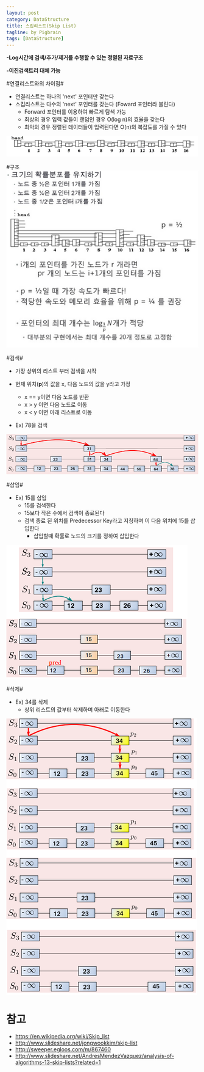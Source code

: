 ```yaml
---
layout: post
category: DataStructure
title: 스킵리스트(Skip List)
tagline: by Pigbrain
tags: [DataStructure]
---
```


<!--more-->

**-Log시간에 검색/추가/제거를 수행할 수 있는 정렬된 자료구조**  

**-이진검색트리 대체 가능**  

#연결리스트와의 차이점#
* 연결리스트는 하나의 'next' 포인터만 갖는다 
* 스킵리스트는 다수의 'next' 포인터를 갖는다 (Foward 포인터라 불린다)
	* Forward 포인터를 이용하여 빠르게 탐색 가능
	* 최상의 경우 입력 값들이 랜덤인 경우 O(log n)의 효율을 갖는다
	* 최악의 경우 정렬된 데이터들이 입력된다면 O(n)의 복잡도를 가질 수 있다

<img src="/assets/themes/Snail/img/DataStructure/SkipList/simple_skiplist.png" alt="">

#구조
<img src="/assets/themes/Snail/img/DataStructure/SkipList/explain.png" alt="">

#검색#
* 가장 상위의 리스트 부터 검색을 시작
* 현재 위치(**p**)의 값을 x, 다음 노드의 값을 y라고 가정
	* x == y이면 다음 노드를 반환
	* x > y 이면 다음 노드로 이동
	* x < y 이면 아래 리스트로 이동
	
* Ex) 78을 검색  
<img src="/assets/themes/Snail/img/DataStructure/SkipList/search.png" alt="">
  
  

#삽입#
* Ex) 15를 삽입
	* 15를 검색한다
	* 15보다 작은 수에서 검색이 종료된다
	* 검색 종료 된 위치를 Predecessor Key라고 지칭하며 이 다음 위치에 15를 삽입한다
		* 삽입할때 확률로 노드의 크기를 정하여 삽입한다 
<img src="/assets/themes/Snail/img/DataStructure/SkipList/insert.png" alt="">
  

#삭제#
* Ex) 34를 삭제 
	* 상위 리스트의 값부터 삭제하며 아래로 이동한다
<img src="/assets/themes/Snail/img/DataStructure/SkipList/delete.png" alt="">


# 참고
* https://en.wikipedia.org/wiki/Skip_list
* http://www.slideshare.net/jongwookkim/skip-list
* http://sweeper.egloos.com/m/867460
* http://www.slideshare.net/AndresMendezVazquez/analysis-of-algorithms-13-skip-lists?related=1